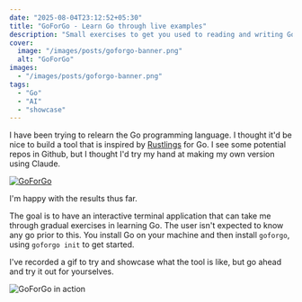 ```yaml
---
date: "2025-08-04T23:12:52+05:30"
title: "GoForGo - Learn Go through live examples"
description: "Small exercises to get you used to reading and writing Go code; Inspired by Rustlings"
cover:
  image: "/images/posts/goforgo-banner.png"
  alt: "GoForGo"
images:
  - "/images/posts/goforgo-banner.png"
tags:
  - "Go"
  - "AI"
  - "showcase"
---
```


I have been trying to relearn the Go programming language. I thought it'd be nice to build a tool
that is inspired by [Rustlings](https://github.com/rust-lang/rustlings) for Go.
I see some potential repos in Github, but I thought I'd try my hand at making my own
version using Claude.

[![GoForGo](/images/posts/goforgo.png)](https://github.com/stonecharioteer/goforgo)

I'm happy with the results thus far.

The goal is to have an interactive terminal application that can take me through gradual exercises
in learning Go. The user isn't expected to know any go prior to this. You install Go on your machine
and then install `goforgo`, using `goforgo init` to get started.

I've recorded a gif to try and showcase what the tool is like, but go ahead and try it out for yourselves.

![GoForGo in action](/images/posts/goforgo.gif)
